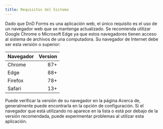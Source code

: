 ```yaml
---
title: Requisitos del Sistema
---
```


Dado que DnD Forms es una aplicación web, el único requisito es el uso de un navegador web que se mantenga actualizado. Se recomienda utilizar Google Chrome o Microsoft Edge ya que estos navegadores tienen acceso al sistema de archivos de una computadora.
Su navegador de Internet debe ser esta versión o superior:

| Navegador | Version |
| --------- | ------: |
| Chrome    | 87+     |
| Edge      | 88+     |
| Firefox   | 78+     |
| Safari    | 13+     |

Puede verificar la versión de su navegador en la página Acerca de, generalmente puede encontrarla en la opción de configuración.
Si el navegador que está utilizando no aparece en la lista o está por debajo de la versión recomendada, puede experimentar problemas al utilizar esta aplicación.
